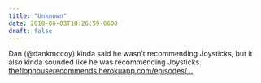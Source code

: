 ```yaml
---
title: "Unknown"
date: 2018-06-03T18:26:59-0600
draft: false
---
```


Dan (@dankmccoy) kinda said he wasn’t recommending Joysticks, but it also kinda sounded like he was recommending Joysticks. [theflophouserecommends.herokuapp.com/episodes/…](http://theflophouserecommends.herokuapp.com/episodes/258)
